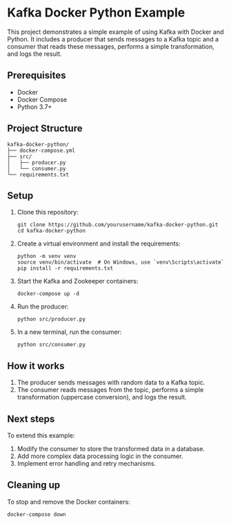# Kafka Docker Python Example

This project demonstrates a simple example of using Kafka with Docker and Python. It includes a producer that sends messages to a Kafka topic and a consumer that reads these messages, performs a simple transformation, and logs the result.

## Prerequisites

- Docker
- Docker Compose
- Python 3.7+

## Project Structure

```
kafka-docker-python/
├── docker-compose.yml
├── src/
│   ├── producer.py
│   └── consumer.py
└── requirements.txt
```

## Setup

1. Clone this repository:
   ```
   git clone https://github.com/yourusername/kafka-docker-python.git
   cd kafka-docker-python
   ```

2. Create a virtual environment and install the requirements:
   ```
   python -m venv venv
   source venv/bin/activate  # On Windows, use `venv\Scripts\activate`
   pip install -r requirements.txt
   ```

3. Start the Kafka and Zookeeper containers:
   ```
   docker-compose up -d
   ```

4. Run the producer:
   ```
   python src/producer.py
   ```

5. In a new terminal, run the consumer:
   ```
   python src/consumer.py
   ```

## How it works

1. The producer sends messages with random data to a Kafka topic.
2. The consumer reads messages from the topic, performs a simple transformation (uppercase conversion), and logs the result.

## Next steps

To extend this example:
1. Modify the consumer to store the transformed data in a database.
2. Add more complex data processing logic in the consumer.
3. Implement error handling and retry mechanisms.

## Cleaning up

To stop and remove the Docker containers:
```
docker-compose down
```